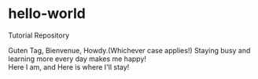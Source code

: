 # hello-world
Tutorial Repository

Guten Tag, Bienvenue, Howdy.(Whichever case applies!)  Staying busy and learning more every day makes me happy!  
Here I am, and Here is where I'll stay!  
